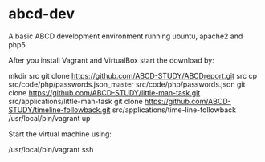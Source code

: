 # abcd-dev
A basic ABCD development environment running ubuntu, apache2 and php5

After you install Vagrant and VirtualBox start the download by:

   mkdir src
   git clone https://github.com/ABCD-STUDY/ABCDreport.git src
   cp  src/code/php/passwords.json_master src/code/php/passwords.json
   git clone https://github.com/ABCD-STUDY/little-man-task.git src/applications/little-man-task
   git clone https://github.com/ABCD-STUDY/timeline-followback.git src/applications/time-line-followback
   /usr/local/bin/vagrant up

Start the virtual machine using:

   /usr/local/bin/vagrant ssh

